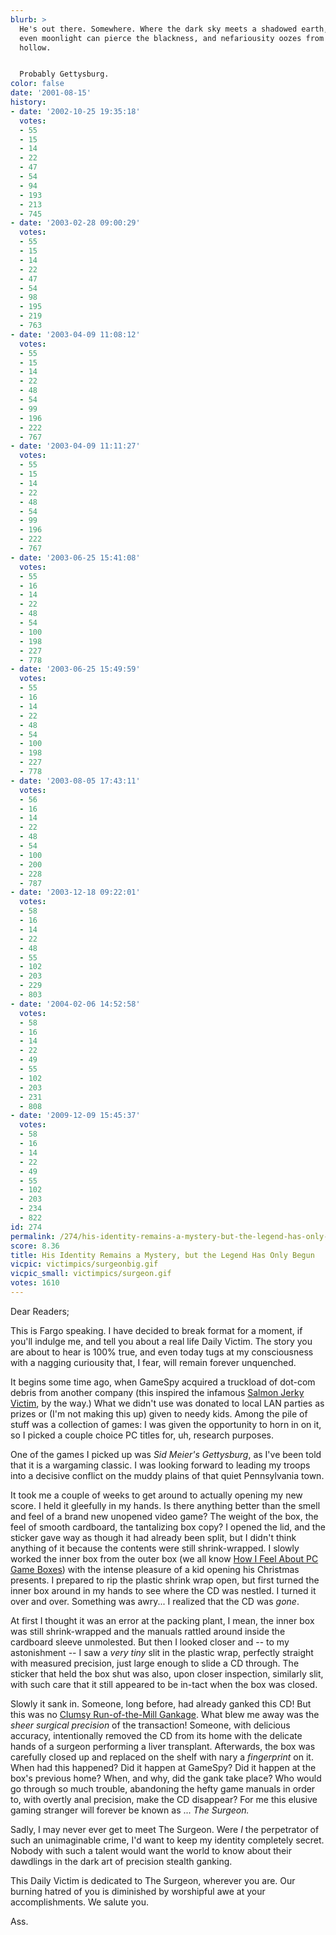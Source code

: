 ```yaml
---
blurb: >
  He's out there. Somewhere. Where the dark sky meets a shadowed earth, where not
  even moonlight can pierce the blackness, and nefariousity oozes from every shadowy
  hollow.


  Probably Gettysburg.
color: false
date: '2001-08-15'
history:
- date: '2002-10-25 19:35:18'
  votes:
  - 55
  - 15
  - 14
  - 22
  - 47
  - 54
  - 94
  - 193
  - 213
  - 745
- date: '2003-02-28 09:00:29'
  votes:
  - 55
  - 15
  - 14
  - 22
  - 47
  - 54
  - 98
  - 195
  - 219
  - 763
- date: '2003-04-09 11:08:12'
  votes:
  - 55
  - 15
  - 14
  - 22
  - 48
  - 54
  - 99
  - 196
  - 222
  - 767
- date: '2003-04-09 11:11:27'
  votes:
  - 55
  - 15
  - 14
  - 22
  - 48
  - 54
  - 99
  - 196
  - 222
  - 767
- date: '2003-06-25 15:41:08'
  votes:
  - 55
  - 16
  - 14
  - 22
  - 48
  - 54
  - 100
  - 198
  - 227
  - 778
- date: '2003-06-25 15:49:59'
  votes:
  - 55
  - 16
  - 14
  - 22
  - 48
  - 54
  - 100
  - 198
  - 227
  - 778
- date: '2003-08-05 17:43:11'
  votes:
  - 56
  - 16
  - 14
  - 22
  - 48
  - 54
  - 100
  - 200
  - 228
  - 787
- date: '2003-12-18 09:22:01'
  votes:
  - 58
  - 16
  - 14
  - 22
  - 48
  - 55
  - 102
  - 203
  - 229
  - 803
- date: '2004-02-06 14:52:58'
  votes:
  - 58
  - 16
  - 14
  - 22
  - 49
  - 55
  - 102
  - 203
  - 231
  - 808
- date: '2009-12-09 15:45:37'
  votes:
  - 58
  - 16
  - 14
  - 22
  - 49
  - 55
  - 102
  - 203
  - 234
  - 822
id: 274
permalink: /274/his-identity-remains-a-mystery-but-the-legend-has-only-begun/
score: 8.36
title: His Identity Remains a Mystery, but the Legend Has Only Begun
vicpic: victimpics/surgeonbig.gif
vicpic_small: victimpics/surgeon.gif
votes: 1610
---
```


Dear Readers;

This is Fargo speaking. I have decided to break format for a moment, if
you'll indulge me, and tell you about a real life Daily Victim. The
story you are about to hear is 100% true, and even today tugs at my
consciousness with a nagging curiousity that, I fear, will remain
forever unquenched.

It begins some time ago, when GameSpy acquired a truckload of dot-com
debris from another company (this inspired the infamous [Salmon Jerky
Victim](%ARTICLE[175]%), by the way.) What we didn't use was donated
to local LAN parties as prizes or (I'm not making this up) given to
needy kids. Among the pile of stuff was a collection of games: I was
given the opportunity to horn in on it, so I picked a couple choice PC
titles for, uh, research purposes.

One of the games I picked up was *Sid Meier's Gettysburg*, as I've been
told that it is a wargaming classic. I was looking forward to leading my
troops into a decisive conflict on the muddy plains of that quiet
Pennsylvania town.

It took me a couple of weeks to get around to actually opening my new
score. I held it gleefully in my hands. Is there anything better than
the smell and feel of a brand new unopened video game? The weight of the
box, the feel of smooth cardboard, the tantalizing box copy? I opened
the lid, and the sticker gave way as though it had already been split,
but I didn't think anything of it because the contents were still
shrink-wrapped. I slowly worked the inner box from the outer box (we all
know [How I Feel About PC Game
Boxes](http://web.archive.org/web/20010815000000/http://www.planetquake.com/features/articles/editorials/gameboxes.shtml))
with the intense pleasure of a kid opening his Christmas presents. I
prepared to rip the plastic shrink wrap open, but first turned the inner
box around in my hands to see where the CD was nestled. I turned it over
and over. Something was awry... I realized that the CD was *gone*.

At first I thought it was an error at the packing plant, I mean, the
inner box was still shrink-wrapped and the manuals rattled around inside
the cardboard sleeve unmolested. But then I looked closer and -- to my
astonishment -- I saw a *very tiny* slit in the plastic wrap, perfectly
straight with measured precision, just large enough to slide a CD
through. The sticker that held the box shut was also, upon closer
inspection, similarly slit, with such care that it still appeared to be
in-tact when the box was closed.

Slowly it sank in. Someone, long before, had already ganked this CD! But
this was no [Clumsy Run-of-the-Mill Gankage](%ARTICLE[75]%). What
blew me away was the *sheer surgical precision* of the transaction!
Someone, with delicious accuracy, intentionally removed the CD from its
home with the delicate hands of a surgeon performing a liver transplant.
Afterwards, the box was carefully closed up and replaced on the shelf
with nary a *fingerprint* on it. When had this happened? Did it happen
at GameSpy? Did it happen at the box's previous home? When, and why, did
the gank take place? Who would go through so much trouble, abandoning
the hefty game manuals in order to, with overtly anal precision, make
the CD disappear? For me this elusive gaming stranger will forever be
known as ... *The Surgeon.*

Sadly, I may never ever get to meet The Surgeon. Were *I* the
perpetrator of such an unimaginable crime, I'd want to keep my identity
completely secret. Nobody with such a talent would want the world to
know about their dawdlings in the dark art of precision stealth ganking.

This Daily Victim is dedicated to The Surgeon, wherever you are. Our
burning hatred of you is diminished by worshipful awe at your
accomplishments. We salute you.

Ass.